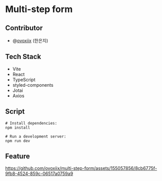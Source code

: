 # Multi-step form

## Contributor

- @[ovoxiix](https://github.com/ovoxiix) (한은지)

## Tech Stack

- Vite
- React
- TypeScript
- styled-components
- Jotai
- Axios

## Script

```
# Install dependencies:
npm install

# Run a development server:
npm run dev
```

## Feature

https://github.com/ovoxiix/multi-step-form/assets/155057856/8cb6775f-9fb8-4524-859c-06517a0759a9
